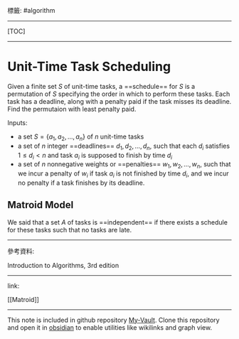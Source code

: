 標籤: #algorithm 

---

[TOC]

---

# Unit-Time Task Scheduling

Given a finite set $S$ of unit-time tasks, a ==schedule== for $S$ is a permutation of $S$ specifying the order in which to perform these tasks. Each task has a deadline, along with a penalty paid if the task misses its deadline. Find the permutaion with least penalty paid.

Inputs:

- a set $S = \{a_1, a_2, \dots, a_n\}$ of $n$ unit-time tasks
- a set of $n$ integer ==deadlines== $d_1, d_2, \dots, d_n$, such that each $d_i$ satisfies $1 \leq d_i < n$ and task $a_i$ is supposed to finish by time $d_i$
- a set of $n$ nonnegative weights or ==penalties== $w_1, w_2, \dots, w_n$, such that we incur a penalty of $w_i$ if task $a_i$ is not finished by time $d_i$, and we incur no penalty if a task finishes by its deadline.

## Matroid Model

We said that a set $A$ of tasks is ==independent== if there exists a schedule for these tasks such that no tasks are late.

---

參考資料:

Introduction to Algorithms, 3rd edition

---

link:

[[Matroid]]

---

This note is included in github repository [My-Vault](https://github.com/LittleD3092/My-Vault.git). Clone this repository and open it in [obsidian](https://obsidian.md/) to enable utilities like wikilinks and graph view.